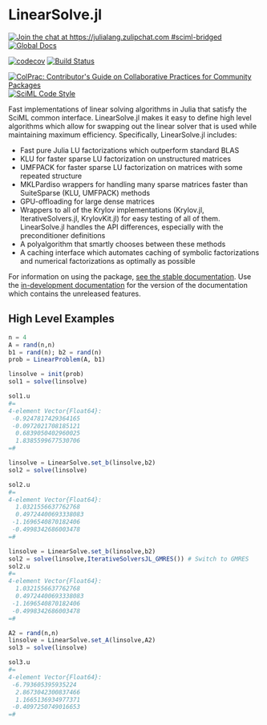 # LinearSolve.jl

[![Join the chat at https://julialang.zulipchat.com #sciml-bridged](https://img.shields.io/static/v1?label=Zulip&message=chat&color=9558b2&labelColor=389826)](https://julialang.zulipchat.com/#narrow/stream/279055-sciml-bridged)
[![Global Docs](https://img.shields.io/badge/docs-SciML-blue.svg)](https://docs.sciml.ai/LinearSolve/stable/)

[![codecov](https://codecov.io/gh/SciML/LinearSolvers.jl/branch/master/graph/badge.svg)](https://app.codecov.io/gh/SciML/LinearSolve.jl)
[![Build Status](https://github.com/SciML/LinearSolvers.jl/workflows/CI/badge.svg)](https://github.com/SciML/LinearSolvers.jl/actions?query=workflow%3ACI)

[![ColPrac: Contributor's Guide on Collaborative Practices for Community Packages](https://img.shields.io/badge/ColPrac-Contributor's%20Guide-blueviolet)](https://github.com/SciML/ColPrac)
[![SciML Code Style](https://img.shields.io/static/v1?label=code%20style&message=SciML&color=9558b2&labelColor=389826)](https://github.com/SciML/SciMLStyle)

Fast implementations of linear solving algorithms in Julia that satisfy the SciML
common interface. LinearSolve.jl makes it easy to define high level algorithms
which allow for swapping out the linear solver that is used while maintaining
maximum efficiency. Specifically, LinearSolve.jl includes:

- Fast pure Julia LU factorizations which outperform standard BLAS
- KLU for faster sparse LU factorization on unstructured matrices
- UMFPACK for faster sparse LU factorization on matrices with some repeated structure
- MKLPardiso wrappers for handling many sparse matrices faster than SuiteSparse (KLU, UMFPACK) methods
- GPU-offloading for large dense matrices
- Wrappers to all of the Krylov implementations (Krylov.jl, IterativeSolvers.jl, KrylovKit.jl) for easy
  testing of all of them. LinearSolve.jl handles the API differences, especially with the preconditioner
  definitions
- A polyalgorithm that smartly chooses between these methods
- A caching interface which automates caching of symbolic factorizations and numerical factorizations
  as optimally as possible

For information on using the package,
[see the stable documentation](https://docs.sciml.ai/LinearSolve/stable/). Use the
[in-development documentation](https://docs.sciml.ai/LinearSolve/dev/) for the version of
the documentation which contains the unreleased features.

## High Level Examples

```julia
n = 4
A = rand(n,n)
b1 = rand(n); b2 = rand(n)
prob = LinearProblem(A, b1)

linsolve = init(prob)
sol1 = solve(linsolve)

sol1.u
#=
4-element Vector{Float64}:
 -0.9247817429364165
 -0.0972021708185121
  0.6839050402960025
  1.8385599677530706
=#

linsolve = LinearSolve.set_b(linsolve,b2)
sol2 = solve(linsolve)

sol2.u
#=
4-element Vector{Float64}:
  1.0321556637762768
  0.49724400693338083
 -1.1696540870182406
 -0.4998342686003478
=#

linsolve = LinearSolve.set_b(linsolve,b2)
sol2 = solve(linsolve,IterativeSolversJL_GMRES()) # Switch to GMRES
sol2.u
#=
4-element Vector{Float64}:
  1.0321556637762768
  0.49724400693338083
 -1.1696540870182406
 -0.4998342686003478
=#

A2 = rand(n,n)
linsolve = LinearSolve.set_A(linsolve,A2)
sol3 = solve(linsolve)

sol3.u
#=
4-element Vector{Float64}:
 -6.793605395935224
  2.8673042300837466
  1.1665136934977371
 -0.4097250749016653
=#
```
